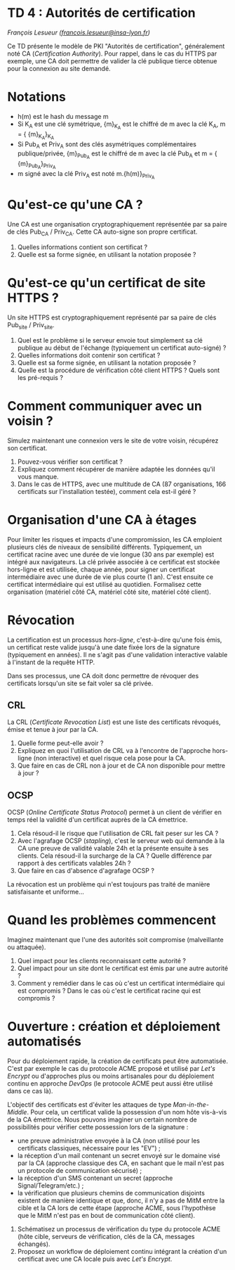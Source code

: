 # TD 4 : Autorités de certification

_François Lesueur ([francois.lesueur@insa-lyon.fr](mailto:francois.lesueur@insa-lyon.fr))_

Ce TD présente le modèle de PKI "Autorités de certification", généralement noté CA (_Certification Authority_). Pour rappel, dans le cas du HTTPS par exemple, une CA doit permettre de valider la clé publique tierce obtenue pour la connexion au site demandé.

Notations
=========

* h(m) est le hash du message m
* Si K<sub>A</sub> est une clé symétrique, {m}<sub>K<sub>A</sub></sub> est le chiffré de m avec la clé K<sub>A</sub>, m = { {m}<sub>K<sub>A</sub></sub>}<sub>K<sub>A</sub></sub>
* Si Pub<sub>A</sub> et Priv<sub>A</sub> sont des clés asymétriques complémentaires publique/privée, {m}<sub>Pub<sub>A</sub></sub> est le chiffré de m avec la clé Pub<sub>A</sub> et m = { {m}<sub>Pub<sub>A</sub></sub>}<sub>Priv<sub>A</sub></sub>
* m signé avec la clé Priv<sub>A</sub> est noté m.{h(m)}<sub>Priv<sub>A</sub></sub>


Qu'est-ce qu'une CA ?
=====================

Une CA est une organisation cryptographiquement représentée par sa paire de clés Pub<sub>CA</sub> / Priv<sub>CA</sub>. Cette CA auto-signe son propre certificat.

1. Quelles informations contient son certificat ?
2. Quelle est sa forme signée, en utilisant la notation proposée ?


Qu'est-ce qu'un certificat de site HTTPS ?
==========================================

Un site HTTPS est cryptographiquement représenté par sa paire de clés Pub<sub>site</sub> / Priv<sub>site</sub>.

1. Quel est le problème si le serveur envoie tout simplement sa clé publique au début de l'échange (typiquement un certificat auto-signé) ?
2. Quelles informations doit contenir son certificat ?
3. Quelle est sa forme signée, en utilisant la notation proposée ?
4. Quelle est la procédure de vérification côté client HTTPS ? Quels sont les pré-requis ?


Comment communiquer avec un voisin ?
====================================

Simulez maintenant une connexion vers le site de votre voisin, récupérez son certificat.

1. Pouvez-vous vérifier son certificat ?
2. Expliquez comment récupérer de manière adaptée les données qu'il vous manque.
3. Dans le cas de HTTPS, avec une multitude de CA (87 organisations, 166 certificats sur l'installation testée), comment cela est-il géré ?


Organisation d'une CA à étages
==============================

Pour limiter les risques et impacts d'une compromission, les CA emploient plusieurs clés de niveaux de sensibilité différents. Typiquement, un certificat racine avec une durée de vie longue (30 ans par exemple) est intégré aux navigateurs. La clé privée associée à ce certificat est stockée hors-ligne et est utilisée, chaque année, pour signer un certificat intermédiaire avec une durée de vie plus courte (1 an). C'est ensuite ce certificat intermédiaire qui est utilisé au quotidien. Formalisez cette organisation (matériel côté CA, matériel côté site, matériel côté client).


Révocation
==========

La certification est un processus _hors-ligne_, c'est-à-dire qu'une fois émis, un certificat reste valide jusqu'à une date fixée lors de la signature (typiquement en années). Il ne s'agit pas d'une validation interactive valable à l'instant de la requête HTTP.

Dans ses processus, une CA doit donc permettre de révoquer des certificats lorsqu'un site se fait voler sa clé privée.

CRL
---

La CRL (_Certificate Revocation List_) est une liste des certificats révoqués, émise et tenue à jour par la CA.

1. Quelle forme peut-elle avoir ?
2. Expliquez en quoi l'utilisation de CRL va à l'encontre de l'approche hors-ligne (non interactive) et quel risque cela pose pour la CA.
3. Que faire en cas de CRL non à jour et de CA non disponible pour mettre à jour ?


OCSP
----

OCSP (_Online Certificate Status Protocol_) permet à un client de vérifier en temps réel la validité d'un certificat auprès de la CA émettrice.

1. Cela résoud-il le risque que l'utilisation de CRL fait peser sur les CA ?
2. Avec l'agrafage OCSP (_stapling_), c'est le serveur web qui demande à la CA une preuve de validité valable 24h et la présente ensuite à ses clients. Cela résoud-il la surcharge de la CA ? Quelle différence par rapport à des certificats valables 24h ?
3. Que faire en cas d'absence d'agrafage OCSP ?

La révocation est un problème qui n'est toujours pas traité de manière satisfaisante et uniforme...

Quand les problèmes commencent
==============================

Imaginez maintenant que l'une des autorités soit compromise (malveillante ou attaquée).

1. Quel impact pour les clients reconnaissant cette autorité ?
2. Quel impact pour un site dont le certificat est émis par une autre autorité ?
3. Comment y remédier dans le cas où c'est un certificat intermédiaire qui est compromis ? Dans le cas où c'est le certificat racine qui est compromis ?


Ouverture : création et déploiement automatisés
===============================================

Pour du déploiement rapide, la création de certificats peut être automatisée. C'est par exemple le cas du protocole ACME proposé et utilisé par _Let's Encrypt_ ou d'approches plus ou moins artisanales pour du déploiement continu en approche _DevOps_ (le protocole ACME peut aussi être utilisé dans ce cas là).

L'objectif des certificats est d'éviter les attaques de type _Man-in-the-Middle_. Pour cela, un certificat valide la possession d'un nom hôte vis-à-vis de la CA émettrice. Nous pouvons imaginer un certain nombre de possibilités pour vérifier cette possession lors de la signature :

* une preuve administrative envoyée à la CA (non utilisé pour les certificats classiques, nécessaire pour les "EV") ;
* la réception d'un mail contenant un secret envoyé sur le domaine visé par la CA (approche classique des CA, en sachant que le mail n'est pas un protocole de communication sécurisé) ;
* la réception d'un SMS contenant un secret (approche Signal/Telegram/etc.) ;
* la vérification que plusieurs chemins de communication disjoints existent de manière identique et que, donc, il n'y a pas de MitM entre la cible et la CA lors de cette étape (approche ACME, sous l'hypothèse que le MitM n'est pas en bout de communication côté client).

1. Schématisez un processus de vérification du type du protocole ACME (hôte cible, serveurs de vérification, clés de la CA, messages échangés).
2. Proposez un workflow de déploiement continu intégrant la création d'un certificat avec une CA locale puis avec _Let's Encrypt_.
